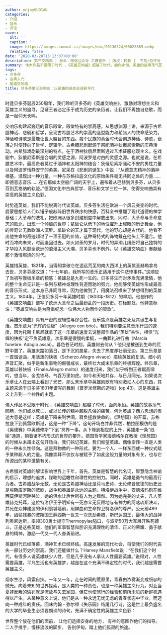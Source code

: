 ```yaml
---
author: enjoyGUDIAN
categories:
- 介绍
- 音乐
- 评论
cover:
  alt: ''
  caption: ''
  image: https://images.soomal.cc/images/doc/20130324/00028889.webp
  relative: false
date: '2020-03-28T15:13:37+08:00'
description: 第三交响曲 | 源自：微信公众号-古典音乐 | 版权：转载 |  平均/总评分：05.00/5
summary: 伟大作品不受限于时代 ，《英雄交响曲》超越了时代，面向永恒。英雄的故事荡气回肠，他们或以死亡，或以长传的精神超脱凡俗的痛苦。何为英雄？西方思想的表述大意是这样：英雄是下降来到世间，肩负拯救使命的……
tags:
- 贝多芬
- 古典入门
- 英雄交响曲
title: 贝多芬第三交响曲：以英雄的姿态走进新年代
---
```


时逢贝多芬诞辰250周年，我们聆听贝多芬的《英雄交响曲》，激励对理想主义和英雄主义的追寻，见证王者必定乐于成为历史的亲历者。让我们不再独自悲歌，而是一起仰天长鸣。

交响乐构建起巍峨的音乐殿堂。殿堂特有的崇高感，从思想渊源上讲，来源于古希腊神话、悲剧和哲学，呈现古希腊艺术的崇高的造型能力和希腊人的致命感染力。神话和诗歌是最能让世人瞩目的东西。每个民族的黄金时代会创造神话、诗歌，衰落之时便转向了哲学、逻辑学。古希腊悲剧起源于祭祀酒神狄俄尼索斯的庆典活动。古希腊戏剧最深刻的特点，在于酒神狄俄尼索斯通过艺术征服悲观主义。在戏剧中，狄俄尼索斯是合唱的灵感之源，阿波罗是对白的灵感之源。也就是说，在希腊艺术中，最高贵者莫过于酒神和太阳神的结合：狄俄尼索斯骚动不安的男性力量以及阿波罗恬静安宁的柔美。尼采在《悲剧的诞生》中说：“从德意志精神的酒神根基，涌现出一种力量，一种与苏格拉底文化的原始条件毫无共同之处的力量……即德意志音乐……在它那如太空般广阔的天宇上，遍布着从巴赫到贝多芬，从贝多芬到瓦格纳的轨迹。”德国文化中古典哲学、音乐和文学三位一体，使得交响曲具有崇高的英雄主义色彩。

时势造英雄，我们不能脱离时代谈英雄。贝多芬生活在欧洲一个风云突变的时代。启蒙思想给人们以锤子般敲碎旧世界秩序的快感，百科全书推翻了现代道德的神学基础；大革命的洗礼，把欧洲从很多封建制度中解放出来，同时，大革命与革命意志的败北，出现一个倾颓的世界；拿破仑从低下的地位擢升上耀眼的历史舞台，他的传奇让无数欧洲人沉醉。拿破仑的天才属于现代，他的野心却是古代的。他看不出他生命的奇迹超过了一顶王冠的价值，这种哥特式的饰物戴在他头上不适合。他时而冲向未来，时而退回过去。如火如荼的岁月，时代的弄潮儿纷纷将自己独特的才华投入风靡全欧洲的浪漫主义大潮，贝多芬也不例外，以《英雄交响曲》奉献给那个激情燃烧的时代。

英雄惜英雄，1821年，当得知拿破仑在遥远荒芜的南大西洋上的英属圣赫勒拿岛去世，贝多芬感叹道：“十七年前，我所写的音乐正适用于这件悲惨事件。”这顺应了当初写慢板乐章的预感：英雄总是九死一生的。贝多芬生而对矛盾充满激情，他的整个生命无非是一系列与精神或理性背道而驰的努力。他能够使英雄性形成最高的音乐形式，这本身已非同寻常，因为他做到了，用魔法召唤来了梦想得到的英雄主义。1804年，正值贝多芬十年英雄时期（1803年-1812）的早期，他创作的《英雄交响曲》谱写了欧洲大革命之后最纷乱的一段历史。在标题处，他特意标注：“英雄交响曲是为隆重纪念一位伟大人物而作的赞歌”。

《英雄交响曲》具有严密的逻辑性与综合性，音乐焦点是英雄之死及其诞生与复活。首乐章为“光辉的快板”（Allegro con brio）。我们特别要注意音乐行进的速度，因为托斯卡尼尼就拿了这一乐章的速度去说整部作品的“英雄”共性，相信“光辉的快板”定不负英雄意。次乐章是很慢的柔板，一曲葬礼进行曲（Marcia funebre. Adagio assai）。暮色苍茫时刻，英雄何去何从？他只是被送到生命的荒野中罢了。英雄末路如落日，是下沉的晨星，失去了热度却壮丽无边。第三乐章是一首谐谑曲，用活泼的快板（Scherzo.Allegro vivace）描绘英雄的复活。细小的声音汇聚，似乎是新生事物的倔强成长，最终壮大成末乐章的终极辉煌。终乐章，英雄以甚快板（Finale.Allegro molto）的速度归来，我们似乎听到王者踞高啸吟，想当年，金戈铁马，气吞万里如虎。如今和天地并存，与日月同光。如果说次乐章让人在云端上看到了光芒，那么末乐章中英雄凯歌有特别激动人心的东西，其主题来源于贝多芬1801年谱写的舞剧《普罗米修斯的造物》(op.43)，这是英雄主义上升到一个神性的主题。

伟大作品不受限于时代 ，《英雄交响曲》超越了时代，面向永恒。英雄的故事荡气回肠，他们或以死亡，或以长传的精神超脱凡俗的痛苦。何为英雄？西方思想的表述大意是这样：英雄是下降来到世间，肩负拯救使命的。《理想国》的开篇，苏格拉底下到佩雷欧斯港，这是一种“下降”。这句开场白并非偶然，柏拉图模仿的是《奥德赛》中奥德修斯“下到”冥界一事。从下降到相应的上升，英雄走一条“线喻”通道，朝着诸不朽形式的世界的攀升。德国哲学家海德格尔在教授《理想国》的时候从未超出这句开场白。我们铭记英雄，我们仰望英雄。偶像崇拜一直是人类的一种永久性倾向。这是拜物教的一种形式，要为一个人、一样东西或一种仪式赋予某种超人的力量。偶像崇拜不仅仅与被赋予了如此这般力量的对象有关，也与它所源出的某种激情有关。

古希腊对英雄的解读影响世界上千年，首先，英雄是智慧的代名词，智慧隐含神谕的启示，理想的追求，谋略的远瞻性和理性的控制力。同时，英雄是勇气的最高行为者。古希腊战争无数，无论是古希腊神话还是荷马史诗，无论修昔底德的历史还是埃斯库罗斯的悲剧，战争和英雄是永远的主题。特洛伊战争中，安德洛玛刻在维西莫伊斯河畔哭泣，她的泪水让后世所有人为之黯然。因为她完美的丈夫，凡人英雄赫克托耳，这位特洛伊王子明知有一死亦义无反顾地与有神力的阿喀琉斯决斗，并死在众神建造的伊利翁城墙前，用鲜血和生命捍卫特洛伊的尊严。公元前489年，凶猛残暴的波斯国王薛西斯一世又一次洗劫希腊，斯巴达国王，最伟大的战神列奥尼达斯，率领300勇士扼守Thermopylae隘口，与波斯50万大军展开殊死搏斗。正是这些英雄，他们的军事智慧和胆识充满理性的清华、正义的荣耀、勇于献身的精神，激励一代又一代人奋勇前进。

英雄时代已经落幕，酒神艺术已经终结。高速发展的现代社会，将使我们的时代丧失一部分历史的崇高。我们还能做什么？Harvey Mansfield说：“在我们这个时代，有很多人说英雄缺少人性，但是几乎没有人承认人性需要英雄。”说得对，人性需要英雄，平凡生活也有英雄梦，越是在这个充满不确定性的时代，我们越是需要英雄主义。

烟水生凉，风霜自挟。一年又一年，走在时间的荒原里，青春由浓雾渐变成细@的微光。向着未知的世界探索，是人类的一种责任，也是一种英雄主义行为。对亚当夏娃反叛的惩罚就是流放与失去家园，但它也使旅行的经验和前所未见的新鲜机遇得以产生。从某种意义上说，他们是从一种永远无忧无虑的青春状态中毕业，而迈向一种成年的责任。回味约翰・弥尔顿《失乐园》结尾几行诗，这是世上最负盛名的大学的毕业生必须要朗诵的诗句，充满不确定性的英雄主义色彩：

世界整个放在他们的面前，
让他们选择安身的地方，
有神的意图作他们的指导。
二人手携手，慢移流浪的脚步，
告别伊甸，踏上他们孤寂的旅途。